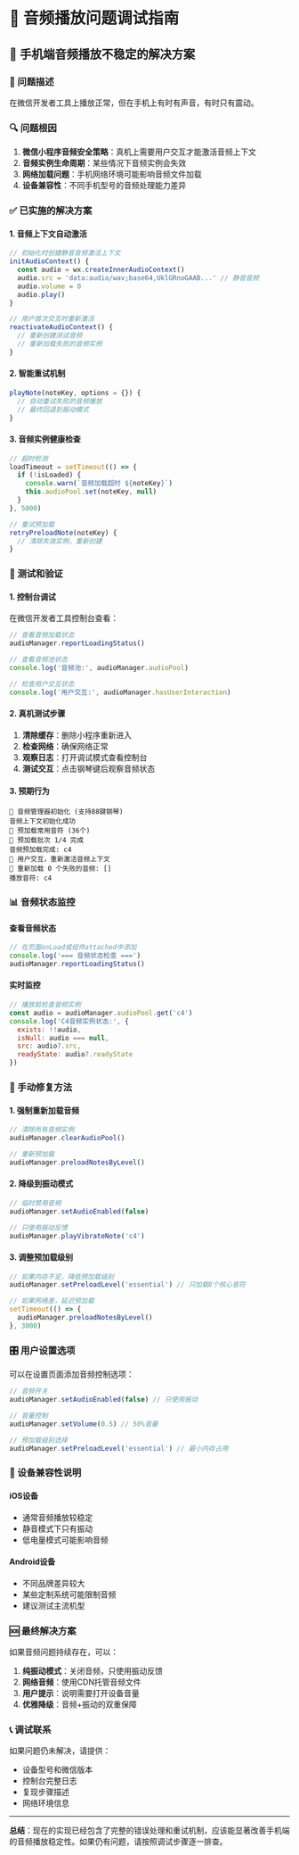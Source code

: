 # 🔧 音频播放问题调试指南

## 📱 手机端音频播放不稳定的解决方案

### 🎯 问题描述
在微信开发者工具上播放正常，但在手机上有时有声音，有时只有震动。

### 🔍 问题根因
1. **微信小程序音频安全策略**：真机上需要用户交互才能激活音频上下文
2. **音频实例生命周期**：某些情况下音频实例会失效
3. **网络加载问题**：手机网络环境可能影响音频文件加载
4. **设备兼容性**：不同手机型号的音频处理能力差异

### ✅ 已实施的解决方案

#### 1. 音频上下文自动激活
```javascript
// 初始化时创建静音音频激活上下文
initAudioContext() {
  const audio = wx.createInnerAudioContext()
  audio.src = 'data:audio/wav;base64,UklGRnoGAAB...' // 静音音频
  audio.volume = 0
  audio.play()
}

// 用户首次交互时重新激活
reactivateAudioContext() {
  // 重新创建测试音频
  // 重新加载失败的音频实例
}
```

#### 2. 智能重试机制
```javascript
playNote(noteKey, options = {}) {
  // 自动重试失败的音频播放
  // 最终回退到振动模式
}
```

#### 3. 音频实例健康检查
```javascript
// 超时检测
loadTimeout = setTimeout(() => {
  if (!isLoaded) {
    console.warn(`音频加载超时 ${noteKey}`)
    this.audioPool.set(noteKey, null)
  }
}, 5000)

// 重试预加载
retryPreloadNote(noteKey) {
  // 清除失效实例，重新创建
}
```

### 🚀 测试和验证

#### 1. 控制台调试
在微信开发者工具控制台查看：
```javascript
// 查看音频加载状态
audioManager.reportLoadingStatus()

// 查看音频池状态
console.log('音频池:', audioManager.audioPool)

// 检查用户交互状态
console.log('用户交互:', audioManager.hasUserInteraction)
```

#### 2. 真机测试步骤
1. **清除缓存**：删除小程序重新进入
2. **检查网络**：确保网络正常
3. **观察日志**：打开调试模式查看控制台
4. **测试交互**：点击钢琴键后观察音频状态

#### 3. 预期行为
```
🎵 音频管理器初始化 (支持88键钢琴)
音频上下文初始化成功
🎹 预加载常用音符 (36个)
🎵 预加载批次 1/4 完成
音频预加载完成: c4
🎵 用户交互，重新激活音频上下文
🔄 重新加载 0 个失败的音频: []
播放音符: c4
```

### 📊 音频状态监控

#### 查看音频状态
```javascript
// 在页面onLoad或组件attached中添加
console.log('=== 音频状态检查 ===')
audioManager.reportLoadingStatus()
```

#### 实时监控
```javascript
// 播放前检查音频实例
const audio = audioManager.audioPool.get('c4')
console.log('C4音频实例状态:', {
  exists: !!audio,
  isNull: audio === null,
  src: audio?.src,
  readyState: audio?.readyState
})
```

### 🔧 手动修复方法

#### 1. 强制重新加载音频
```javascript
// 清除所有音频实例
audioManager.clearAudioPool()

// 重新预加载
audioManager.preloadNotesByLevel()
```

#### 2. 降级到振动模式
```javascript
// 临时禁用音频
audioManager.setAudioEnabled(false)

// 只使用振动反馈
audioManager.playVibrateNote('c4')
```

#### 3. 调整预加载级别
```javascript
// 如果内存不足，降低预加载级别
audioManager.setPreloadLevel('essential') // 只加载8个核心音符

// 如果网络差，延迟预加载
setTimeout(() => {
  audioManager.preloadNotesByLevel()
}, 3000)
```

### 🎛️ 用户设置选项

可以在设置页面添加音频控制选项：

```javascript
// 音频开关
audioManager.setAudioEnabled(false) // 只使用振动

// 音量控制
audioManager.setVolume(0.5) // 50%音量

// 预加载级别选择
audioManager.setPreloadLevel('essential') // 最小内存占用
```

### 📱 设备兼容性说明

#### iOS设备
- 通常音频播放较稳定
- 静音模式下只有振动
- 低电量模式可能影响音频

#### Android设备
- 不同品牌差异较大
- 某些定制系统可能限制音频
- 建议测试主流机型

### 🆘 最终解决方案

如果音频问题持续存在，可以：

1. **纯振动模式**：关闭音频，只使用振动反馈
2. **网络音频**：使用CDN托管音频文件
3. **用户提示**：说明需要打开设备音量
4. **优雅降级**：音频+振动的双重保障

### 📞 调试联系

如果问题仍未解决，请提供：
- 设备型号和微信版本
- 控制台完整日志
- 复现步骤描述
- 网络环境信息

---

**总结**：现在的实现已经包含了完整的错误处理和重试机制，应该能显著改善手机端的音频播放稳定性。如果仍有问题，请按照调试步骤逐一排查。 
